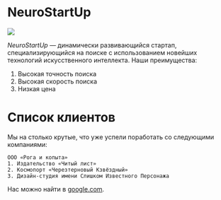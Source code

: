 # NeuroStartUp
![](https://netology-code.github.io/git-homeworks/introduction/assets/logo.png)

*NeuroStartUp* — динамически развивающийся стартап, специализирующийся на поиске с использованием новейших технологий искусственного интеллекта.
Наши преимущества:
1. Высокая точность поиска
2. Высокая скорость поиска
3. Низкая цена

# Список клиентов

Мы на столько крутые, что уже успели поработать со следующими компаниями:

    ООО «Рога и копыта»
    1. Издательство «Читый лист»
    2. Космопорт «Черезтерновый Кзвёздный»
    3. Дизайн-студия имени Слишком Известного Персонажа
   
Нас можно найти в [google.com](https://www.google.com/).